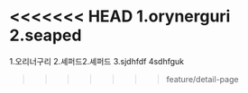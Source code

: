 <<<<<<< HEAD
1.orynerguri
2.seaped
=======
1.오리너구리
2.셰퍼드2.셰퍼드
3.sjdhfdf
4sdhfguk
>>>>>>> feature/detail-page
